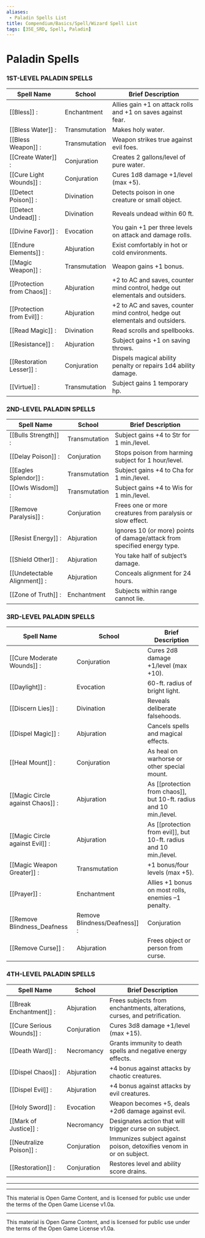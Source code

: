 ```yaml
---
aliases:
 - Paladin Spells List
title: Compendium/Basics/Spell/Wizard Spell List
tags: [35E_SRD, Spell, Paladin]
---
```





# Paladin Spells



### 1ST-LEVEL PALADIN SPELLS

|Spell Name|School|Brief Description|
|---|---|---|
|[[Bless]] :|Enchantment|Allies gain +1 on attack rolls and +1 on saves against fear.|
|[[Bless Water]] :|Transmutation|Makes holy water.|
|[[Bless Weapon]] :|Transmutation|Weapon strikes true against evil foes.|
|[[Create Water]] :|Conjuration|Creates 2 gallons/level of pure water.|
|[[Cure Light Wounds]] :|Conjuration|Cures 1d8 damage +1/level (max +5).|
|[[Detect Poison]] :|Divination|Detects poison in one creature or small object.|
|[[Detect Undead]] :|Divination|Reveals undead within 60 ft.|
|[[Divine Favor]] :|Evocation|You gain +1 per three levels on attack and damage rolls.|
|[[Endure Elements]] :|Abjuration|Exist comfortably in hot or cold environments.|
|[[Magic Weapon]] :|Transmutation|Weapon gains +1 bonus.|
|[[Protection from Chaos]] :|Abjuration|+2 to AC and saves, counter mind control, hedge out elementals and outsiders.|
|[[Protection from Evil]] :|Abjuration|+2 to AC and saves, counter mind control, hedge out elementals and outsiders.|
|[[Read Magic]] :|Divination|Read scrolls and spellbooks.|
|[[Resistance]] :|Abjuration|Subject gains +1 on saving throws.|
|[[Restoration Lesser]] :|Conjuration|Dispels magical ability penalty or repairs 1d4 ability damage.|
|[[Virtue]] :|Transmutation|Subject gains 1 temporary hp.|

### 2ND-LEVEL PALADIN SPELLS

|Spell Name|School|Brief Description|
|---|---|---|
|[[Bulls Strength]] :|Transmutation|Subject gains +4 to Str for 1 min./level.|
|[[Delay Poison]] :|Conjuration|Stops poison from harming subject for 1 hour/level.|
|[[Eagles Splendor]] :|Transmutation|Subject gains +4 to Cha for 1 min./level.|
|[[Owls Wisdom]] :|Transmutation|Subject gains +4 to Wis for 1 min./level.|
|[[Remove Paralysis]] :|Conjuration|Frees one or more creatures from paralysis or slow effect.|
|[[Resist Energy]] :|Abjuration|Ignores 10 (or more) points of damage/attack from specified energy type.|
|[[Shield Other]] :|Abjuration|You take half of subject’s damage.|
|[[Undetectable Alignment]] :|Abjuration|Conceals alignment for 24 hours.|
|[[Zone of Truth]] :|Enchantment|Subjects within range cannot lie.|

### 3RD-LEVEL PALADIN SPELLS

|Spell Name|School|Brief Description|
|---|---|---|
|[[Cure Moderate Wounds]] :|Conjuration|Cures 2d8 damage +1/level (max +10).|
|[[Daylight]] :|Evocation|60-ft. radius of bright light.|
|[[Discern Lies]] :|Divination|Reveals deliberate falsehoods.|
|[[Dispel Magic]] :|Abjuration|Cancels spells and magical effects.|
|[[Heal Mount]] :|Conjuration|As heal on warhorse or other special mount.|
|[[Magic Circle against Chaos]] :|Abjuration|As [[protection from chaos]], but 10-ft. radius and 10 min./level.|
|[[Magic Circle against Evil]] :|Abjuration|As [[protection from evil]], but 10-ft. radius and 10 min./level.|
|[[Magic Weapon Greater]] :|Transmutation|+1 bonus/four levels (max +5).|
|[[Prayer]] :|Enchantment|Allies +1 bonus on most rolls, enemies –1 penalty.|
|[[Remove Blindness_Deafness|Remove Blindness/Deafness]] :|Conjuration|Cures normal or magical conditions.|
|[[Remove Curse]] :|Abjuration|Frees object or person from curse.|

### 4TH-LEVEL PALADIN SPELLS

|Spell Name|School|Brief Description|
|---|---|---|
|[[Break Enchantment]] :|Abjuration|Frees subjects from enchantments, alterations, curses, and petrification.|
|[[Cure Serious Wounds]] :|Conjuration|Cures 3d8 damage +1/level (max +15).|
|[[Death Ward]] :|Necromancy|Grants immunity to death spells and negative energy effects.|
|[[Dispel Chaos]] :|Abjuration|+4 bonus against attacks by chaotic creatures.|
|[[Dispel Evil]] :|Abjuration|+4 bonus against attacks by evil creatures.|
|[[Holy Sword]] :|Evocation|Weapon becomes +5, deals +2d6 damage against evil.|
|[[Mark of Justice]] :|Necromancy|Designates action that will trigger curse on subject.|
|[[Neutralize Poison]] :|Conjuration|Immunizes subject against poison, detoxifies venom in or on subject.|
|[[Restoration]] :|Conjuration|Restores level and ability score drains.|






---

---

This material is Open Game Content, and is licensed for public use under
the terms of the Open Game License v1.0a.

---

This material is Open Game Content, and is licensed for public use under
the terms of the Open Game License v1.0a.
